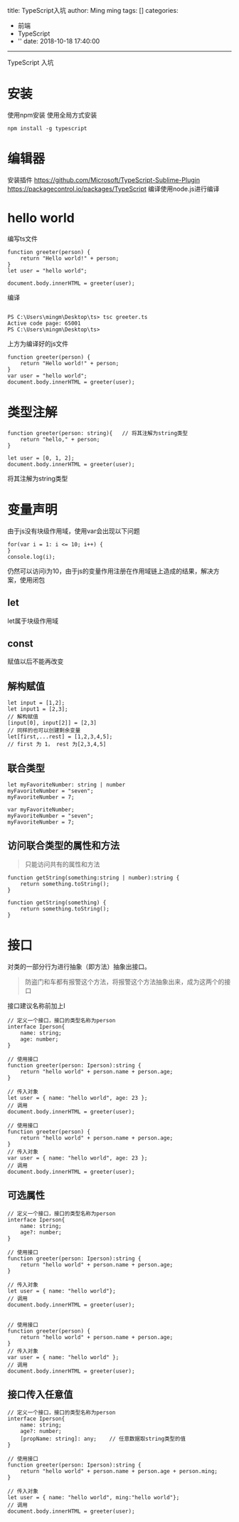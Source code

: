 title: TypeScript入坑
author: Ming ming
tags: []
categories:
  - 前端
  - TypeScript
  - ''
date: 2018-10-18 17:40:00
---
TypeScript 入坑
# 安装
使用npm安装
使用全局方式安装
```
npm install -g typescript
```
# 编辑器
安装插件 https://github.com/Microsoft/TypeScript-Sublime-Plugin
https://packagecontrol.io/packages/TypeScript
编译使用node.js进行编译
# hello world
编写ts文件
```
function greeter(person) {
	return "Hello world!" + person;
}
let user = "hello world";

document.body.innerHTML = greeter(user);
```
编译
```

PS C:\Users\mingm\Desktop\ts> tsc greeter.ts
Active code page: 65001
PS C:\Users\mingm\Desktop\ts>
```

上方为编译好的js文件
```
function greeter(person) {
    return "Hello world!" + person;
}
var user = "hello world";
document.body.innerHTML = greeter(user);

```
# 类型注解
```
function greeter(person: string){	// 将其注解为string类型
	return "hello," + person;
}

let user = [0, 1, 2];
document.body.innerHTML = greeter(user);
```
将其注解为string类型
# 变量声明
由于js没有块级作用域，使用var会出现以下问题
```
for(var i = 1: i <= 10; i++) {
}
console.log(i);
```
仍然可以访问i为10，由于js的变量作用注册在作用域链上造成的结果，解决方案，使用闭包
## let
let属于块级作用域
## const 
赋值以后不能再改变
## 解构赋值
```
let input = [1,2];
let input1 = [2,3];
// 解构赋值
[input[0], input[2]] = [2,3]
// 同样的也可以创建剩余变量
let[first,...rest] = [1,2,3,4,5];
// first 为 1， rest 为[2,3,4,5]
```
## 联合类型
```
let myFavoriteNumber: string | number
myFavoriteNumber = "seven";
myFavoriteNumber = 7;
```
```
var myFavoriteNumber;
myFavoriteNumber = "seven";
myFavoriteNumber = 7;
```
## 访问联合类型的属性和方法
> 只能访问共有的属性和方法

```
function getString(something:string | number):string {
	return something.toString();
}
```
```
function getString(something) {
    return something.toString();
}
```

# 接口
对类的一部分行为进行抽象（即方法）抽象出接口。
> 防盗门和车都有报警这个方法，将报警这个方法抽象出来，成为这两个的接口

接口建议名称前加上I
```
// 定义一个接口，接口的类型名称为person
interface Iperson{
	name: string;
	age: number;
}

// 使用接口
function greeter(person: Iperson):string {
	return "hello world" + person.name + person.age;
}

// 传入对象
let user = { name: "hello world", age: 23 };
// 调用
document.body.innerHTML = greeter(user);
```
```
// 使用接口
function greeter(person) {
    return "hello world" + person.name + person.age;
}
// 传入对象
var user = { name: "hello world", age: 23 };
// 调用
document.body.innerHTML = greeter(user);
```
## 可选属性
```
// 定义一个接口，接口的类型名称为person
interface Iperson{
	name: string;
	age?: number;
}

// 使用接口
function greeter(person: Iperson):string {
	return "hello world" + person.name + person.age;
}

// 传入对象
let user = { name: "hello world"};
// 调用
document.body.innerHTML = greeter(user);


```
```
// 使用接口
function greeter(person) {
    return "hello world" + person.name + person.age;
}
// 传入对象
var user = { name: "hello world" };
// 调用
document.body.innerHTML = greeter(user);
```
## 接口传入任意值
```
// 定义一个接口，接口的类型名称为person
interface Iperson{
	name: string;
	age?: number;
	[propName: string]: any;	// 任意数据取string类型的值
}

// 使用接口
function greeter(person: Iperson):string {
	return "hello world" + person.name + person.age + person.ming;
}

// 传入对象
let user = { name: "hello world", ming:"hello world"};
// 调用
document.body.innerHTML = greeter(user);
```
